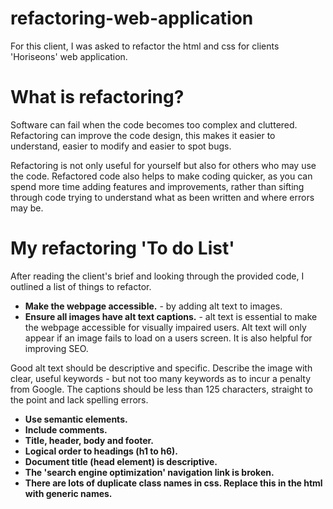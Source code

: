 # refactoring-web-application

For this client, I was asked to refactor the html and css for clients 'Horiseons' web application.

# What is refactoring?

Software can fail when the code becomes too complex and cluttered. Refactoring can improve the code design, this makes it easier to understand, easier to modify and easier to spot bugs.

Refactoring is not only useful for yourself but also for others who may use the code. Refactored code also helps to make coding quicker, as you can spend more time adding features and improvements, rather than sifting through code trying to understand what as been written and where errors may be.

# My refactoring 'To do List'

After reading the client's brief and looking through the provided code, I outlined a list of things to refactor.

- **Make the webpage accessible.** - by adding alt text to images.
- **Ensure all images have alt text captions.** - alt text is essential to make the webpage accessible for visually impaired users. Alt text will only appear if an image fails to load on a users screen. It is also helpful for improving SEO.

Good alt text should be descriptive and specific. Describe the image with clear, useful keywords - but not too many keywords as to incur a penalty from Google. The captions should be less than 125 characters, straight to the point and lack spelling errors.

- **Use semantic elements.**
- **Include comments.**
- **Title, header, body and footer.**
- **Logical order to headings (h1 to h6).**
- **Document title (head element) is descriptive.**
- **The 'search engine optimization' navigation link is broken.**
- **There are lots of duplicate class names in css. Replace this in the html with generic names.**
